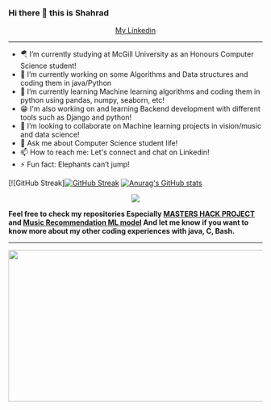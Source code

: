 ### Hi there 👋  this is Shahrad
<p align="center">
  <a href="https://www.linkedin.com/in/shahrad-m-88970b212">My Linkedin</a>
</p>

---

- 🪂 I’m currently studying at McGill University as an Honours Computer Science student! 
- 🔭 I’m currently working on some Algorithms and Data structures and coding them in java/Python
- 🌱 I’m currently learning Machine learning algorithms and coding them in python using pandas, numpy, seaborn, etc!
- 😁 I'm also working on and learning Backend development with different tools such as Django and python!
- 👯 I’m looking to collaborate on Machine learning projects in vision/music and data science!
- 💬 Ask me about Computer Science student life!
- 📫 How to reach me: Let's connect and chat on Linkedin!
- ⚡ Fun fact: Elephants can’t jump!

[![GitHub Streak][![GitHub Streak](https://github-readme-streak-stats.herokuapp.com?user=EMZEDI&theme=deepBlue&date_format=M%20j%5B%2C%20Y%5D)](https://git.io/streak-stats) [![Anurag's GitHub stats](https://github-readme-stats.vercel.app/api?username=EMZEDI&theme=ocean_dark)](https://github.com/anuraghazra/github-readme-stats)

<p align="center">
    <img src="https://github-readme-stats.vercel.app/api/top-langs/?username=EMZEDI&layout=compact">
</p>

<b> Feel free to check my repositories Especially <a href="https://github.com/EMZEDI/HACK22">MASTERS HACK PROJECT</a> and <a href="https://github.com/EMZEDI/MusicPlaylistGeneratorAIModel">Music Recommendation ML model</a> 
And let me know if you want to know more about my other coding experiences with java, C, Bash.
  
---
<img src="https://user-images.githubusercontent.com/77243080/150607692-980ed74d-30eb-486d-b653-ae80f88478b1.jpg" align="center" height="300" width="1000" ></a>


